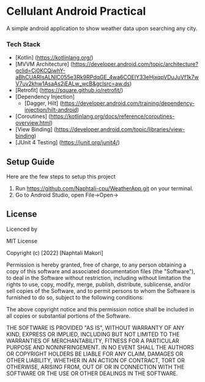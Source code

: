 # Cellulant Android Practical

A simple android application to show weather data upon searching any city.


### Tech Stack

* [Kotlin] (https://kotlinlang.org/)
* [MVVM Architecture] (https://developer.android.com/topic/architecture?gclid=Cj0KCQjwhY-aBhCUARIsALNIC055e3Rk9RPdqGE_4wa6COElY33eHjxqpVDuJuVf1k7wV7uv2khw1AsaAs2jEALw_wcB&gclsrc=aw.ds)
* [Retrofit] (https://square.github.io/retrofit/)
* [Dependency Injection]
  * [Dagger, Hilt] (https://developer.android.com/training/dependency-injection/hilt-android)
* [Coroutines] (https://kotlinlang.org/docs/reference/coroutines-overview.html)
* [View Binding] (https://developer.android.com/topic/libraries/view-binding)
* [JUnit 4 Testing] (https://junit.org/junit4/)


## Setup Guide

Here are the few steps to setup this project

1. Run https://github.com/Naphtali-cpu/WeatherApp.git on your terminal.
2. Go to Android Studio, open File->Open-> 



## License

Licenced by

MIT License

Copyright (c) [2022] [Naphtali Makori]

Permission is hereby granted, free of charge, to any person obtaining a copy of this software and associated documentation files (the "Software"), to deal in the Software without restriction, including without limitation the rights to use, copy, modify, merge, publish, distribute, sublicense, and/or sell copies of the Software, and to permit persons to whom the Software is furnished to do so, subject to the following conditions:

The above copyright notice and this permission notice shall be included in all copies or substantial portions of the Software.

THE SOFTWARE IS PROVIDED "AS IS", WITHOUT WARRANTY OF ANY KIND, EXPRESS OR IMPLIED, INCLUDING BUT NOT LIMITED TO THE WARRANTIES OF MERCHANTABILITY, FITNESS FOR A PARTICULAR PURPOSE AND NONINFRINGEMENT. IN NO EVENT SHALL THE AUTHORS OR COPYRIGHT HOLDERS BE LIABLE FOR ANY CLAIM, DAMAGES OR OTHER LIABILITY, WHETHER IN AN ACTION OF CONTRACT, TORT OR OTHERWISE, ARISING FROM, OUT OF OR IN CONNECTION WITH THE SOFTWARE OR THE USE OR OTHER DEALINGS IN THE SOFTWARE.
